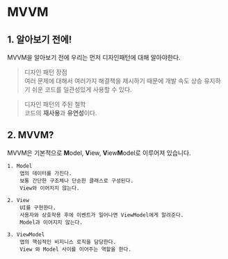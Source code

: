 # MVVM

## 1. 알아보기 전에!     
MVVM을 알아보기 전에 우리는 먼저 디자인패턴에 대해 알아야한다.      

> 디자인 패턴 장점     
여러 문제에 대해서 여러가지 해결책을 제시하기 때문에 개발 속도 상승          유지하기 쉬운 코드를 일관성있게 사용할 수 있다.

> 디자인 패턴의 주된 철학      
코드의 <b>재사용</b>과 <b>유연성</b>이다.

    

## 2. MVVM?    
MVVM은 기본적으로 <b>M</b>odel, <b>V</b>iew, <b>V</b>iew<b>M</b>odel로 이루어져 있습니다.    

    1. Model      
        앱의 데이터를 가진다.    
        보통 간단한 구조체나 단순한 클래스로 구성된다.
        View와 이어지지 않는다.

    2. View
        UI를 구현한다.
        사용자와 상호작용 후에 이벤트가 일어나면 ViewModel에게 알려준다.
        Model과 이어지지 않는다.

    3. ViewModel
        앱의 핵심적인 비지니스 로직을 담당한다.
        View 와 Model 사이를 이어주는 역할을 한다.


